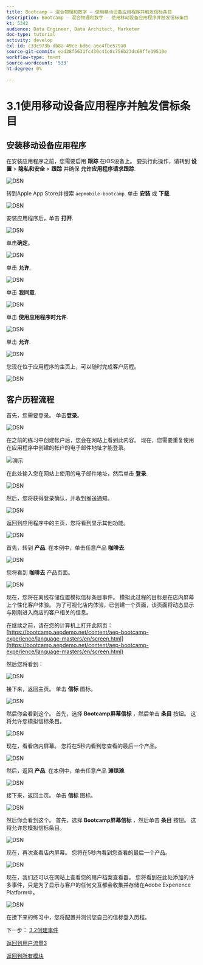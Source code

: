 ```yaml
---
title: Bootcamp — 混合物理和数字 — 使用移动设备应用程序并触发信标条目
description: Bootcamp — 混合物理和数字 — 使用移动设备应用程序并触发信标条目
kt: 5342
audience: Data Engineer, Data Architect, Marketer
doc-type: tutorial
activity: develop
exl-id: c33c973b-db8a-49ce-bd6c-a6c4fbe579a0
source-git-commit: ead28f5631fc430c41e8c756b23dc69ffe19510e
workflow-type: tm+mt
source-wordcount: '533'
ht-degree: 0%

---
```


# 3.1使用移动设备应用程序并触发信标条目

## 安装移动设备应用程序

在安装应用程序之前，您需要启用 **跟踪** 在iOS设备上。 要执行此操作，请转到 **设置** > **隐私和安全** > **跟踪** 并确保 **允许应用程序请求跟踪**.

![DSN](./../uc3/images/app4.png)

转到Apple App Store并搜索 `aepmobile-bootcamp`. 单击 **安装** 或 **下载**.

![DSN](./../uc3/images/app1.png)

安装应用程序后，单击 **打开**.

![DSN](./../uc3/images/app2.png)

单击&#x200B;**确定**。

![DSN](./../uc3/images/app9.png)

单击 **允许**.

![DSN](./../uc3/images/app3.png)

单击 **我同意**.

![DSN](./../uc3/images/app7.png)

单击 **使用应用程序时允许**.

![DSN](./../uc3/images/app8.png)

单击 **允许**.

![DSN](./../uc3/images/app5.png)

您现在位于应用程序的主页上，可以随时完成客户历程。

![DSN](./../uc3/images/app12.png)

## 客户历程流程

首先，您需要登录。 单击&#x200B;**登录**。

![DSN](./images/app13.png)

在之前的练习中创建帐户后，您会在网站上看到此内容。 现在，您需要重复使用在应用程序中创建的帐户的电子邮件地址才能登录。

![演示](./images/pv1.png)

在此处输入您在网站上使用的电子邮件地址，然后单击 **登录**.

![DSN](./images/app14.png)

然后，您将获得登录确认，并收到推送通知。

![DSN](./images/app15.png)

返回到应用程序中的主页，您将看到显示其他功能。

![DSN](./images/app17.png)

首先，转到 **产品**. 在本例中，单击任意产品 **咖啡去**.

![DSN](./images/app19.png)

您将看到 **咖啡去** 产品页面。

![DSN](./images/app20.png)

现在，您将在离线存储位置模拟信标条目事件。 模拟此过程的目标是在店内屏幕上个性化客户体验。 为了可视化店内体验，已创建一个页面，该页面将动态显示与刚刚进入商店的客户相关的信息。

在继续之前，请在您的计算机上打开此网页： [https://bootcamp.aepdemo.net/content/aep-bootcamp-experience/language-masters/en/screen.html](https://bootcamp.aepdemo.net/content/aep-bootcamp-experience/language-masters/en/screen.html)

然后您将看到：

![DSN](./images/screen1.png)

接下来，返回主页。 单击 **信标** 图标。

![DSN](./images/app23.png)

然后你会看到这个。 首先，选择 **Bootcamp屏幕信标** ，然后单击 **条目** 按钮。 这将允许您模拟信标条目。

![DSN](./images/app21.png)

现在，看看店内屏幕。 您将在5秒内看到您查看的最后一个产品。

![DSN](./images/screen2.png)

然后，返回 **产品**. 在本例中，单击任意产品 **滩毯滩**.

![DSN](./images/app22.png)

接下来，返回主页。 单击 **信标** 图标。

![DSN](./images/app23.png)

然后你会看到这个。 首先，选择 **Bootcamp屏幕信标** ，然后单击 **条目** 按钮。 这将允许您模拟信标条目。

![DSN](./images/app21.png)

现在，再次查看店内屏幕。 您将在5秒内看到您查看的最后一个产品。

![DSN](./images/screen3.png)

现在，我们还可以在网站上查看您的用户档案查看器。 您将看到在此处添加的许多事件，只是为了显示与客户的任何交互都会收集并存储在Adobe Experience Platform中。

![DSN](./images/screen4.png)

在接下来的练习中，您将配置并测试您自己的信标登入历程。

下一步： [3.2创建事件](./ex2.md)

[返回到用户流量3](./uc3.md)

[返回到所有模块](../../overview.md)
